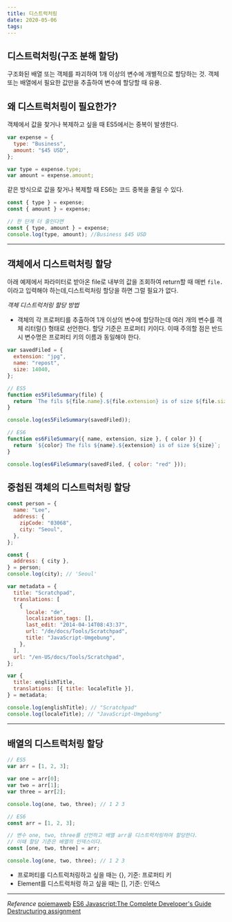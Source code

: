 ```yaml
---
title: 디스트럭처링
date: 2020-05-06
tags:
---
```


## 디스트럭처링(구조 분해 할당)

구조화된 배열 또는 객체를 파괴하여 1개 이상의 변수에 개별적으로 할당하는 것. 객체 또는 배열에서 필요한 값만을 추출하여 변수에 할당할 때 유용.

## 왜 디스트럭처링이 필요한가?

객체에서 값을 찾거나 복제하고 싶을 때 ES5에서는 중복이 발생한다.

```javascript
var expense = {
  type: "Business",
  amount: "$45 USD",
};

var type = expense.type;
var amount = expense.amount;
```

같은 방식으로 값을 찾거나 복제할 때 ES6는 코드 중복을 줄일 수 있다.

```javascript
const { type } = expense;
const { amount } = expense;

// 한 단계 더 줄인다면
const { type, amount } = expense;
console.log(type, amount); //Business $45 USD
```

---

## 객체에서 디스트럭처링 할당

아래 예제에서 파라미터로 받아온 file로 내부의 값을 조회하여 return할 때 매번 `file.`이라고 입력해야 하는데,디스트럭처링 할당을 하면 그럴 필요가 없다.

_객체 디스트럭처링 할당 방법_

- 객체의 각 프로퍼티를 추출하여 1개 이상의 변수에 할당하는데 여러 개의 변수를 객체 리터럴{} 형태로 선언한다. 할당 기준은 프로퍼티 키이다. 이때 주의할 점은 반드시 변수명은 프로퍼티 키의 이름과 동일해야 한다.

```javascript
var savedFiled = {
  extension: "jpg",
  name: "repost",
  size: 14040,
};

// ES5
function es5FileSummary(file) {
  return `The fils ${file.name}.${file.extension} is of size ${file.size}`;
}

console.log(es5FileSummary(savedFiled));

// ES6
function es6FileSummary({ name, extension, size }, { color }) {
  return `${color} The fils ${name}.${extension} is of size ${size}`;
}

console.log(es6FileSummary(savedFiled, { color: "red" }));
```

## 중첩된 객체의 디스트럭처링 할당

```javascript
const person = {
  name: "Lee",
  address: {
    zipCode: "03068",
    city: "Seoul",
  },
};

const {
  address: { city },
} = person;
console.log(city); // 'Seoul'
```

```javascript
var metadata = {
  title: "Scratchpad",
  translations: [
    {
      locale: "de",
      localization_tags: [],
      last_edit: "2014-04-14T08:43:37",
      url: "/de/docs/Tools/Scratchpad",
      title: "JavaScript-Umgebung",
    },
  ],
  url: "/en-US/docs/Tools/Scratchpad",
};

var {
  title: englishTitle,
  translations: [{ title: localeTitle }],
} = metadata;

console.log(englishTitle); // "Scratchpad"
console.log(localeTitle); // "JavaScript-Umgebung"
```

---

## 배열의 디스트럭처링 할당

```javascript
// ES5
var arr = [1, 2, 3];

var one = arr[0];
var two = arr[1];
var three = arr[2];

console.log(one, two, three); // 1 2 3

// ES6
const arr = [1, 2, 3];

// 변수 one, two, three를 선언하고 배열 arr을 디스트럭처링하여 할당한다.
// 이때 할당 기준은 배열의 인덱스이다.
const [one, two, three] = arr;

console.log(one, two, three); // 1 2 3
```

- 프로퍼티를 디스트럭처링하고 싶을 때는 {}, 기준: 프로퍼티 키
- Element를 디스트럭처렁 하고 싶을 때는 [], 기준: 인덱스

---

_Reference_
[poiemaweb](https://poiemaweb.com/fastcampus/destructuring)
[ES6 Javascript:The Complete Developer's Guide](https://www.udemy.com/course/javascript-es6-tutorial/)
[Destructuring assignment](https://developer.mozilla.org/en-US/docs/Web/JavaScript/Reference/Operators/Destructuring_assignment)
